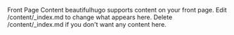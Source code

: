Front Page Content
beautifulhugo supports content on your front page. Edit /content/_index.md to change what appears here. Delete /content/_index.md if you don't want any content here.